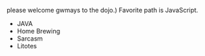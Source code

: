 please welcome gwmays to the dojo.)
Favorite path is JavaScript.
* JAVA
* Home Brewing
* Sarcasm
* Litotes
